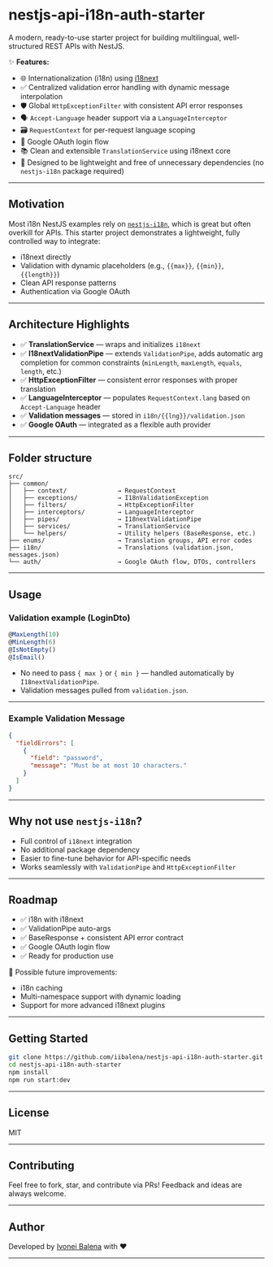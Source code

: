 # nestjs-api-i18n-auth-starter

A modern, ready-to-use starter project for building multilingual, well-structured REST APIs with NestJS.

✨ **Features:**

- 🌐 Internationalization (i18n) using [i18next](https://www.i18next.com/)
- ✅ Centralized validation error handling with dynamic message interpolation
- 🛡️ Global `HttpExceptionFilter` with consistent API error responses
- 🗣️ `Accept-Language` header support via a `LanguageInterceptor`
- 🗃️ `RequestContext` for per-request language scoping
- 🔐 Google OAuth login flow
- 📚 Clean and extensible `TranslationService` using i18next core
- 🚀 Designed to be lightweight and free of unnecessary dependencies (no `nestjs-i18n` package required)

---

## Motivation

Most i18n NestJS examples rely on [`nestjs-i18n`](https://github.com/toonvanstrijp/nestjs-i18n), which is great but often overkill for APIs.
This starter project demonstrates a lightweight, fully controlled way to integrate:

- i18next directly
- Validation with dynamic placeholders (e.g., `{{max}}`, `{{min}}`, `{{length}}`)
- Clean API response patterns
- Authentication via Google OAuth

---

## Architecture Highlights

- ✅ **TranslationService** — wraps and initializes `i18next`
- ✅ **I18nextValidationPipe** — extends `ValidationPipe`, adds automatic arg completion for common constraints (`minLength`, `maxLength`, `equals`, `length`, etc.)
- ✅ **HttpExceptionFilter** — consistent error responses with proper translation
- ✅ **LanguageInterceptor** — populates `RequestContext.lang` based on `Accept-Language` header
- ✅ **Validation messages** — stored in `i18n/{{lng}}/validation.json`
- ✅ **Google OAuth** — integrated as a flexible auth provider

---

## Folder structure

```
src/
├── common/
│   ├── context/              → RequestContext
│   ├── exceptions/           → I18nValidationException
│   ├── filters/              → HttpExceptionFilter
│   ├── interceptors/         → LanguageInterceptor
│   ├── pipes/                → I18nextValidationPipe
│   ├── services/             → TranslationService
│   └── helpers/              → Utility helpers (BaseResponse, etc.)
├── enums/                    → Translation groups, API error codes
├── i18n/                     → Translations (validation.json, messages.json)
└── auth/                     → Google OAuth flow, DTOs, controllers
```

---

## Usage

### Validation example (LoginDto)

```typescript
@MaxLength(10)
@MinLength(6)
@IsNotEmpty()
@IsEmail()
```

- No need to pass `{ max }` or `{ min }` — handled automatically by `I18nextValidationPipe`.
- Validation messages pulled from `validation.json`.

---

### Example Validation Message

```json
{
  "fieldErrors": [
    {
      "field": "password",
      "message": "Must be at most 10 characters."
    }
  ]
}
```

---

## Why not use `nestjs-i18n`?

- Full control of `i18next` integration
- No additional package dependency
- Easier to fine-tune behavior for API-specific needs
- Works seamlessly with `ValidationPipe` and `HttpExceptionFilter`

---

## Roadmap

- ✅ i18n with i18next
- ✅ ValidationPipe auto-args
- ✅ BaseResponse + consistent API error contract
- ✅ Google OAuth login flow
- ✅ Ready for production use

🔧 Possible future improvements:

- i18n caching
- Multi-namespace support with dynamic loading
- Support for more advanced i18next plugins

---

## Getting Started

```bash
git clone https://github.com/iibalena/nestjs-api-i18n-auth-starter.git
cd nestjs-api-i18n-auth-starter
npm install
npm run start:dev
```

---

## License

MIT

---

## Contributing

Feel free to fork, star, and contribute via PRs!
Feedback and ideas are always welcome.

---

## Author

Developed by [Ivonei Balena](https://github.com/iibalena) with ❤️

---
